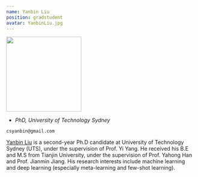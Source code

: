 ```yaml
---
name: Yanbin Liu
position: gradstudent
avatar: YanbinLiu.jpg
---
```


<img width="200" src="{{site.baseurl}}/images/people/{{page.avatar}}" data-action="zoom">

- _PhD, University of Technology Sydney_<br>
<!--- _Science coach. Collaborator. Transdisciplinary optimist._-->

<i class="fa fa-envelope-o"></i> `csyanbin@gmail.com`

[Yanbin Liu](https://csyanbin.github.io/) is a second-year Ph.D candidate at University of Technology Sydney (UTS), under the supervision of Prof. Yi Yang. He received his B.E and M.S from Tianjin University, under the supervision of Prof. Yahong Han and Prof. Jianmin Jiang. His research interests include machine learning and deep learning (especially meta-learning and few-shot learning).
